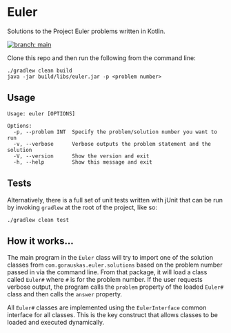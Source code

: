 # Euler

Solutions to the Project Euler problems written in Kotlin.

[![branch: main](https://github.com/gorauskas/Euler.Kt/actions/workflows/gradle-build.yaml/badge.svg?branch=main)](https://github.com/gorauskas/Euler.Kt/actions)

Clone this repo and then run the following from the command line:

    ./gradlew clean build
    java -jar build/libs/euler.jar -p <problem number>

## Usage

    Usage: euler [OPTIONS]

    Options:
      -p, --problem INT  Specify the problem/solution number you want to run
      -v, --verbose      Verbose outputs the problem statement and the solution
      -V, --version      Show the version and exit
      -h, --help         Show this message and exit

## Tests

Alternatively, there is a full set of unit tests written with jUnit that can be
run by invoking `gradlew` at the root of the project, like so:

    ./gradlew clean test

## How it works...

The main program in the `Euler` class will try to import one of the solution
classes from `com.gorauskas.euler.solutions` based on the problem number passed
in via the command line. From that package, it will load a class called `Euler#`
where `#` is for the problem number. If the user requests verbose output, the
program calls the `problem` property of the loaded `Euler#` class and then
calls the `answer` property.

All `Euler#` classes are implemented using the `EulerInterface` common interface for all classes. This is the key
construct that allows classes to be loaded and executed dynamically.

